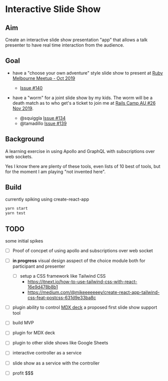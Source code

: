 # Interactive Slide Show

## Aim

Create an interactive slide show presentation "app" that allows a talk
presenter to have real time interaction from the audience.

## Goal

- have a "choose your own adventure" style slide show to present at [Ruby
  Melbourne Meetup - Oct
  2019](https://www.meetup.com/Ruby-On-Rails-Oceania-Melbourne/events/hrznsqyznbnc/)
  - [Issue #140](https://github.com/rails-oceania/melbourne-ruby/issues/140)

- have a "worm" for a joint slide show by my kids. The worm will be a death
  match as to who get's a ticket to join me at [Rails Camp AU #26 Nov
  2019](https://rails.camp/#au_nov_2019).
  - @squiggla [Issue #134](https://github.com/rails-oceania/melbourne-ruby/issues/134)
  - @tamadillo [Issue #139](https://github.com/rails-oceania/melbourne-ruby/issues/139)

## Background

A learning exercise in using Apollo and GraphQL with subscriptions over web
sockets.

Yes I know there are plenty of these tools, even lists of 10 best of tools, but
for the moment I am playing "not invented here".

## Build

currently spiking using create-react-app

```sh
yarn start
yarn test
```

## TODO

some initial spikes

- [ ] Proof of concpet of using apollo and subscriptions over web socket
- [ ] **in progress** visual design asspect of the choice module both for
  participant and presenter
  - [ ] setup a CSS framework like Tailwind CSS
    - https://itnext.io/how-to-use-tailwind-css-with-react-16e9d478b8b1
    - https://medium.com/@mikeeeeeeey/create-react-app-tailwind-css-feat-postcss-631d9e33ba8c
- [ ] plugin ability to control [MDX deck](https://github.com/jxnblk/mdx-deck)
  a proposed first slide show support tool
- [ ] build MVP
- [ ] plugin for MDX deck
- [ ] plugin to other slide shows like Google Sheets
- [ ] interactive controller as a service
- [ ] slide show as a service with the controller
- [ ] profit $$$

